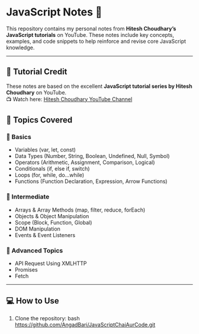 # JavaScript Notes 📒

This repository contains my personal notes from **Hitesh Choudhary’s JavaScript tutorials** on YouTube. These notes include key concepts, examples, and code snippets to help reinforce and revise core JavaScript knowledge.

---

## 🎥 Tutorial Credit

These notes are based on the excellent **JavaScript tutorial series by Hitesh Choudhary** on YouTube.  
📺 Watch here: [Hitesh Choudhary YouTube Channel](https://www.youtube.com/@HiteshChoudharyDotCom)


## 📌 Topics Covered

### 🔹 Basics
- Variables (var, let, const)
- Data Types (Number, String, Boolean, Undefined, Null, Symbol)
- Operators (Arithmetic, Assignment, Comparison, Logical)
- Conditionals (if, else if, switch)
- Loops (for, while, do...while)
- Functions (Function Declaration, Expression, Arrow Functions)

### 🔹 Intermediate
- Arrays & Array Methods (map, filter, reduce, forEach)
- Objects & Object Manipulation
- Scope (Block, Function, Global)
- DOM Manipulation
- Events & Event Listeners

### 🔹 Advanced Topics 
- API Request Using XMLHTTP
- Promises
- Fetch


---

## 💻 How to Use

1. Clone the repository:
bash
https://github.com/AngadBari/JavaScriptChaiAurCode.git


